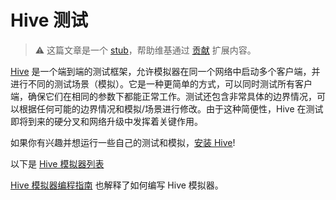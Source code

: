 # Hive 测试

> :warning: 这篇文章是一个 [stub](https://en.wikipedia.org/wiki/Wikipedia:Stub)，帮助维基通过 [贡献](/contributing.md) 扩展内容。

[Hive](https://github.com/ethereum/hive) 是一个端到端的测试框架，允许模拟器在同一个网络中启动多个客户端，并进行不同的测试场景（模拟）。它是一种更简单的方式，可以同时测试所有客户端，确保它们在相同的参数下都能正常工作。测试还包含非常具体的边界情况，可以根据任何可能的边界情况和模拟/场景进行修改。由于这种简便性，Hive 在测试即将到来的硬分叉和网络升级中发挥着关键作用。

如果你有兴趣并想运行一些自己的测试和模拟，[安装 Hive](https://github.com/ethereum/hive/blob/master/docs/commandline.md)!

以下是 [Hive 模拟器列表](https://github.com/ethereum/hive/tree/master/simulators)

[Hive 模拟器编程指南](https://github.com/ethereum/hive/blob/master/docs/simulators.md) 也解释了如何编写 Hive 模拟器。
